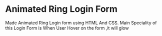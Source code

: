 
# Animated Ring Login Form

Made Animated Ring Login form using HTML And CSS. Main Speciality of this Login Form is When User Hover on the form ,it will glow

